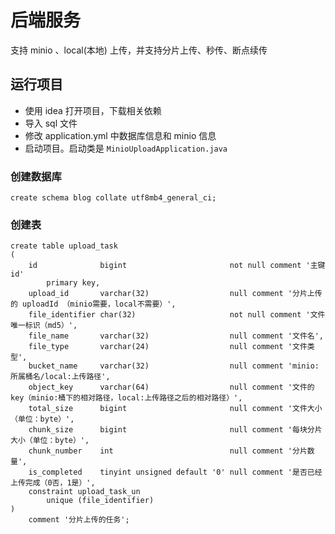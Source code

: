 # 后端服务

支持 minio 、local(本地) 上传，并支持分片上传、秒传、断点续传

## 运行项目

- 使用 idea 打开项目，下载相关依赖
- 导入 sql 文件
- 修改 application.yml 中数据库信息和 minio 信息
- 启动项目。启动类是 `MinioUploadApplication.java`

### 创建数据库
```mysql
create schema blog collate utf8mb4_general_ci;
```

### 创建表

```mysql
create table upload_task
(
    id              bigint                       not null comment '主键 id'
        primary key,
    upload_id       varchar(32)                  null comment '分片上传的 uploadId （minio需要，local不需要）',
    file_identifier char(32)                     not null comment '文件唯一标识（md5）',
    file_name       varchar(32)                  null comment '文件名',
    file_type       varchar(24)                  null comment '文件类型',
    bucket_name     varchar(32)                  null comment 'minio:所属桶名/local:上传路径',
    object_key      varchar(64)                  null comment '文件的 key（minio:桶下的相对路径，local:上传路径之后的相对路径）',
    total_size      bigint                       null comment '文件大小 （单位：byte）',
    chunk_size      bigint                       null comment '每块分片大小（单位：byte）',
    chunk_number    int                          null comment '分片数量',
    is_completed    tinyint unsigned default '0' null comment '是否已经上传完成（0否，1是）',
    constraint upload_task_un
        unique (file_identifier)
)
    comment '分片上传的任务';
```